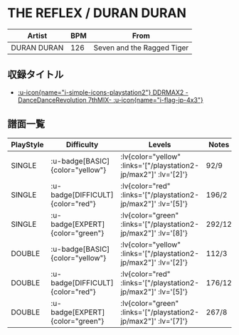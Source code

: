 # THE REFLEX / DURAN DURAN

|Artist|BPM|From|
|------|---|----|
|DURAN DURAN|126|Seven and the Ragged Tiger|

## 収録タイトル

- [ :u-icon{name="i-simple-icons-playstation2"} DDRMAX2 -DanceDanceRevolution 7thMIX- :u-icon{name="i-flag-jp-4x3"} ](/playstation2-jp/max2)

## 譜面一覧

|PlayStyle|Difficulty|Levels|Notes|Movie|
|---------|----------|------|-----|-----|
|SINGLE| :u-badge[BASIC]{color="yellow"} | :lv{color="yellow" :links='["/playstation2-jp/max2"]' :lv='[2]'} |92/9||
|SINGLE| :u-badge[DIFFICULT]{color="red"} | :lv{color="red" :links='["/playstation2-jp/max2"]' :lv='[5]'} |196/2||
|SINGLE| :u-badge[EXPERT]{color="green"} | :lv{color="green" :links='["/playstation2-jp/max2"]' :lv='[8]'} |292/12||
|DOUBLE| :u-badge[BASIC]{color="yellow"} | :lv{color="yellow" :links='["/playstation2-jp/max2"]' :lv='[2]'} |112/3||
|DOUBLE| :u-badge[DIFFICULT]{color="red"} | :lv{color="red" :links='["/playstation2-jp/max2"]' :lv='[5]'} |176/12||
|DOUBLE| :u-badge[EXPERT]{color="green"} | :lv{color="green" :links='["/playstation2-jp/max2"]' :lv='[7]'} |267/8||
